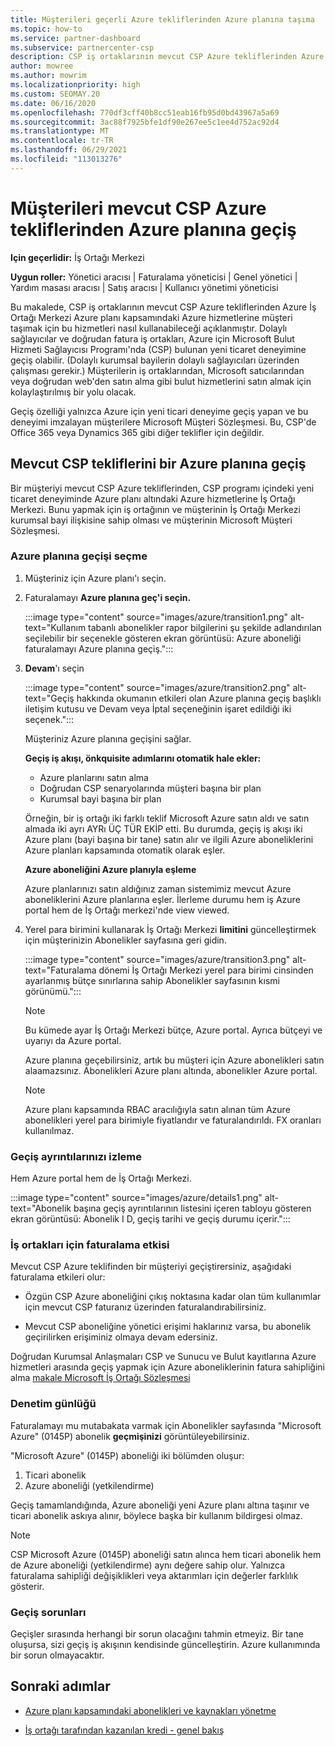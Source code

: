 ```yaml
---
title: Müşterileri geçerli Azure tekliflerinden Azure planına taşıma
ms.topic: how-to
ms.service: partner-dashboard
ms.subservice: partnercenter-csp
description: CSP iş ortaklarının mevcut CSP Azure tekliflerinden Azure İş Ortağı Merkezi Azure planı kapsamındaki Azure hizmetlerine müşteri taşımak için bu hizmetleri nasıl kullanabileceğini öğrenin.
author: mowree
ms.author: mowrim
ms.localizationpriority: high
ms.custom: SEOMAY.20
ms.date: 06/16/2020
ms.openlocfilehash: 770df3cff40b8cc51eab16fb95d0bd43967a5a69
ms.sourcegitcommit: 3ac88f7925bfe1df90e267ee5c1ee4d752ac92d4
ms.translationtype: MT
ms.contentlocale: tr-TR
ms.lasthandoff: 06/29/2021
ms.locfileid: "113013276"
---
```

# <a name="transition-customers-to-azure-plan-from-existing-csp-azure-offers"></a>Müşterileri mevcut CSP Azure tekliflerinden Azure planına geçiş

**Için geçerlidir:** İş Ortağı Merkezi 

**Uygun roller:** Yönetici aracısı | Faturalama yöneticisi | Genel yönetici | Yardım masası aracısı | Satış aracısı | Kullanıcı yönetimi yöneticisi

Bu makalede, CSP iş ortaklarının mevcut CSP Azure tekliflerinden Azure İş Ortağı Merkezi Azure planı kapsamındaki Azure hizmetlerine müşteri taşımak için bu hizmetleri nasıl kullanabileceği açıklanmıştır. Dolaylı sağlayıcılar ve doğrudan fatura iş ortakları, Azure için Microsoft Bulut Hizmeti Sağlayıcısı Programı'nda (CSP) bulunan yeni ticaret deneyimine geçiş olabilir. (Dolaylı kurumsal bayilerin dolaylı sağlayıcıları üzerinden çalışması gerekir.) Müşterilerin iş ortaklarından, Microsoft satıcılarından veya doğrudan web'den satın alma gibi bulut hizmetlerini satın almak için kolaylaştırılmış bir yolu olacak.

Geçiş özelliği yalnızca Azure için yeni ticari deneyime geçiş yapan ve bu deneyimi imzalayan müşterilere Microsoft Müşteri Sözleşmesi. Bu, CSP'de Office 365 veya Dynamics 365 gibi diğer teklifler için değildir.

## <a name="transition-existing-csp-offers-to-an-azure-plan"></a>Mevcut CSP tekliflerini bir Azure planına geçiş

Bir müşteriyi mevcut CSP Azure tekliflerinden, CSP programı içindeki yeni ticaret deneyiminde Azure planı altındaki Azure hizmetlerine İş Ortağı Merkezi. Bunu yapmak için iş ortağının ve müşterinin İş Ortağı Merkezi kurumsal bayi ilişkisine sahip olması ve müşterinin Microsoft Müşteri Sözleşmesi.

### <a name="select-transition-to-azure-plan"></a>Azure planına geçişi seçme

1. Müşteriniz için Azure planı'ı seçin.

2. Faturalamayı **Azure planına geç'i seçin.**

   :::image type="content" source="images/azure/transition1.png" alt-text="Kullanım tabanlı abonelikler rapor bilgilerini şu şekilde adlandırılan seçilebilir bir seçenekle gösteren ekran görüntüsü: Azure aboneliği faturalamayı Azure planına geçiş.":::

3. **Devam**'ı seçin

   :::image type="content" source="images/azure/transition2.png" alt-text="Geçiş hakkında okumanın etkileri olan Azure planına geçiş başlıklı iletişim kutusu ve Devam veya İptal seçeneğinin işaret edildiği iki seçenek.":::

   Müşteriniz Azure planına geçişini sağlar.

   **Geçiş iş akışı, önkquisite adımlarını otomatik hale ekler:**

   - Azure planlarını satın alma
   - Doğrudan CSP senaryolarında müşteri başına bir plan  
   - Kurumsal bayi başına bir plan  

   Örneğin, bir iş ortağı iki farklı teklif Microsoft Azure satın aldı ve satın almada iki ayrı AYRı ÜÇ TÜR EKİP etti. Bu durumda, geçiş iş akışı iki Azure planı (bayi başına bir tane) satın alır ve ilgili Azure aboneliklerini Azure planları kapsamında otomatik olarak eşler.  

   **Azure aboneliğini Azure planıyla eşleme**

   Azure planlarınızı satın aldığınız zaman sistemimiz mevcut Azure aboneliklerini Azure planlarına eşler. İlerleme durumu hem iş Azure portal hem de İş Ortağı merkezi'nde view viewed.

4. Yerel para birimini kullanarak İş Ortağı Merkezi **limitini** güncelleştirmek için müşterinizin Abonelikler sayfasına geri gidin.

   :::image type="content" source="images/azure/transition3.png" alt-text="Faturalama dönemi İş Ortağı Merkezi yerel para birimi cinsinden ayarlanmış bütçe sınırlarına sahip Abonelikler sayfasının kısmi görünümü.":::

   >[!NOTE]
   >Bu kümede ayar İş Ortağı Merkezi bütçe, Azure portal. Ayrıca bütçeyi ve uyarıyı da Azure portal.

   Azure planına geçebilirsiniz, artık bu müşteri için Azure abonelikleri satın alaamazsınız. Abonelikleri Azure planı altında, abonelikler Azure portal.

   >[!NOTE]
   > Azure planı kapsamında RBAC aracılığıyla satın alınan tüm Azure abonelikleri yerel para birimiyle fiyatlandır ve faturalandırıldı. FX oranları kullanılmaz.

### <a name="track-your-transition-details"></a>Geçiş ayrıntılarınızı izleme

Hem Azure portal hem de İş Ortağı Merkezi.

:::image type="content" source="images/azure/details1.png" alt-text="Abonelik başına geçiş ayrıntılarının listesini içeren tabloyu gösteren ekran görüntüsü: Abonelik I D, geçiş tarihi ve geçiş durumu içerir.":::

### <a name="billing-impact-to-partners"></a>İş ortakları için faturalama etkisi

Mevcut CSP Azure teklifinden bir müşteriyi geçiştirersiniz, aşağıdaki faturalama etkileri olur:

- Özgün CSP Azure aboneliğini çıkış noktasına kadar olan tüm kullanımlar için mevcut CSP faturanız üzerinden faturalandırabilirsiniz.

- Mevcut CSP aboneliğine yönetici erişimi haklarınız varsa, bu abonelik geçirilirken erişiminiz olmaya devam edersiniz.

Doğrudan Kurumsal Anlaşmaları CSP ve Sunucu ve Bulut kayıtlarına Azure hizmetleri arasında geçiş yapmak için Azure aboneliklerinin fatura sahipliğini alma [makale Microsoft İş Ortağı Sözleşmesi](/azure/billing/mpa-request-ownership)

### <a name="audit-log"></a>Denetim günlüğü

Faturalamayı mu mutabakata varmak için Abonelikler sayfasında "Microsoft Azure" (0145P) abonelik **geçmişinizi** görüntüleyebilirsiniz.

"Microsoft Azure" (0145P) aboneliği iki bölümden oluşur:

1. Ticari abonelik
2. Azure aboneliği (yetkilendirme)

Geçiş tamamlandığında, Azure aboneliği yeni Azure planı altına taşınır ve ticari abonelik askıya alınır, böylece başka bir kullanım bildirgesi olmaz.  

>[!NOTE]
>CSP Microsoft Azure (0145P) aboneliği satın alınca hem ticari abonelik hem de Azure aboneliği (yetkilendirme) aynı değere sahip olur. Yalnızca faturalama sahipliği değişiklikleri veya aktarımları için değerler farklılık gösterir.

### <a name="transition-issues"></a>Geçiş sorunları

Geçişler sırasında herhangi bir sorun olacağını tahmin etmeyiz. Bir tane oluşursa, sizi geçiş iş akışının kendisinde güncelleştirin. Azure kullanımında bir sorun olmayacaktır.  

## <a name="next-steps"></a>Sonraki adımlar

- [Azure planı kapsamındaki abonelikleri ve kaynakları yönetme](azure-plan-manage.md)

- [İş ortağı tarafından kazanılan kredi - genel bakış](partner-earned-credit.md)
